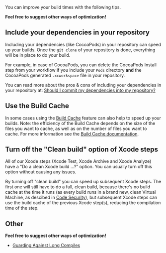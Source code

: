 <p>You can improve your build times with the following tips.</p>
<p><strong>Feel free to suggest other ways of optimization!</strong></p>
<h2>Include your dependencies in your repository</h2>
<p>Including your dependencies (like CocoaPods) in your repository can speed up your builds.
Once the <code>git clone</code> of your repository is done, everything will be in place to do your build.</p>
<p>For example, in case of CocoaPods, you can delete the CocoaPods Install step from your workflow
if you include your <code>Pods</code> directory <strong>and</strong> the CocoaPods generated <code>.xcworkspace</code> file in your repository.</p>
<p>You can read more about the pros &amp; cons of including your dependencies in your repository at:
<a href="/faq/should-i-commit-my-dependencies-into-my-repository/">Should I commit my dependencies into my repository?</a></p>
<h2>Use the Build Cache</h2>
<p>In some cases using the <a href="/caching/about-caching/">Build Cache</a> feature can also help to speed up your builds.
Note: the efficiency of the Build Cache depends on the size of the files you want to cache,
as well as on the number of files you want to cache.
For more information see the <a href="/caching/about-caching/">Build Cache documentation</a>.</p>
<h2>Turn off the &quot;Clean build&quot; option of Xcode steps</h2>
<p>All of our Xcode steps (Xcode Test, Xcode Archive and Xcode Analyze) have a &quot;Do a clean Xcode build ...?&quot; option.
You can usually turn off this option without causing any issues.</p>
<p>By turning off &quot;clean build&quot; you can speed up subsequent Xcode steps.
The first one will still have to do a full, clean build, because there's no build cache at the time it runs
(as every build runs in a brand new, clean Virtual Machine, as descibed in <a href="/getting-started/code-security/">Code Security</a>),
but subsequent Xcode steps can use the build cache of the previous Xcode step(s), reducing the compilation time of the step.</p>
<h2>Other</h2>
<p><strong>Feel free to suggest other ways of optimization!</strong></p>
<ul>
<li><a href="http://khanlou.com/2016/12/guarding-against-long-compiles/">Guarding Against Long Compiles</a></li>
</ul>
